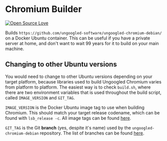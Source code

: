 # Chromium Builder

[![Open Source Love](https://badges.frapsoft.com/os/v1/open-source.svg?v=103)](https://github.com/ellerbrock/open-source-badges/)

Builds `https://github.com/ungoogled-software/ungoogled-chromium-debian/` on a Docker Ubuntu container. This can be useful if you have a private server at home, and don't want to wait 99 years for it to build on your main machine.

## Changing to other Ubuntu versions

You would need to change to other Ubuntu versions depending on your target platform, because libraries used to build Ungoogled Chromium varies from platform to platform. The easiest way is to check `build.sh`, where there are two environment variables that is used throughout the build script, called `IMAGE_VERSION` and `GIT_TAG`.

`IMAGE_VERSION` is the Docker Ubuntu image tag to use when building Chromium. This should match your target release codename, which can be found with `lsb_release -c`. All image tags can be found [here](https://hub.docker.com/_/ubuntu/?tab=tags).

`GIT_TAG` is the Git **branch** (yes, despite it's name) used by the `ungoogled-chromium-debian` repository. The list of branches can be found [here](https://github.com/ungoogled-software/ungoogled-chromium-debian/branches).
